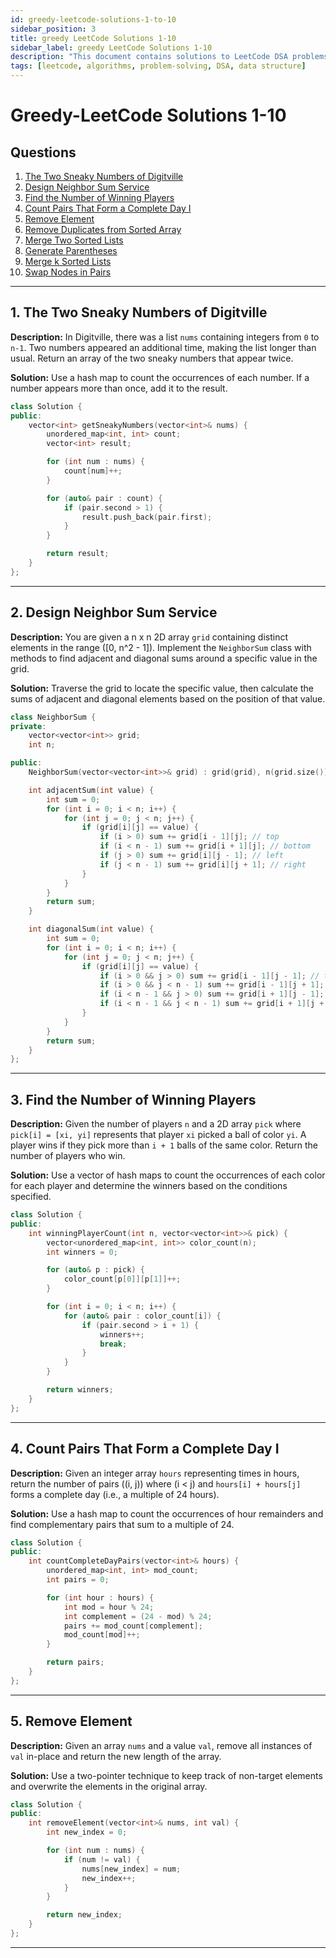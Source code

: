 ```yaml
---
id: greedy-leetcode-solutions-1-to-10
sidebar_position: 3
title: greedy LeetCode Solutions 1-10
sidebar_label: greedy LeetCode Solutions 1-10
description: "This document contains solutions to LeetCode DSA problems 1-10 containing multiple algorithms and data structures."
tags: [leetcode, algorithms, problem-solving, DSA, data structure]
---
```


# Greedy-LeetCode Solutions 1-10

## Questions
1. [The Two Sneaky Numbers of Digitville](#1-the-two-sneaky-numbers-of-digitville)  
2. [Design Neighbor Sum Service](#2-design-neighbor-sum-service)  
3. [Find the Number of Winning Players](#3-find-the-number-of-winning-players)  
4. [Count Pairs That Form a Complete Day I](#4-count-pairs-that-form-a-complete-day-i)  
5. [Remove Element](#5-remove-element)  
6. [Remove Duplicates from Sorted Array](#6-remove-duplicates-from-sorted-array)  
7. [Merge Two Sorted Lists](#7-merge-two-sorted-lists)  
8. [Generate Parentheses](#8-generate-parentheses)  
9. [Merge k Sorted Lists](#9-merge-k-sorted-lists)  
10. [Swap Nodes in Pairs](#10-swap-nodes-in-pairs)  

---
## 1. The Two Sneaky Numbers of Digitville
**Description:** In Digitville, there was a list `nums` containing integers from `0` to `n-1`. Two numbers appeared an additional time, making the list longer than usual. Return an array of the two sneaky numbers that appear twice.

**Solution:** Use a hash map to count the occurrences of each number. If a number appears more than once, add it to the result.

```cpp
class Solution {
public:
    vector<int> getSneakyNumbers(vector<int>& nums) {
        unordered_map<int, int> count;
        vector<int> result;

        for (int num : nums) {
            count[num]++;
        }

        for (auto& pair : count) {
            if (pair.second > 1) {
                result.push_back(pair.first);
            }
        }

        return result;
    }
};
```

---

## 2. Design Neighbor Sum Service
**Description:** You are given a n x n 2D array `grid` containing distinct elements in the range \([0, n^2 - 1]\). Implement the `NeighborSum` class with methods to find adjacent and diagonal sums around a specific value in the grid.

**Solution:** Traverse the grid to locate the specific value, then calculate the sums of adjacent and diagonal elements based on the position of that value.

```cpp
class NeighborSum {
private:
    vector<vector<int>> grid;
    int n;

public:
    NeighborSum(vector<vector<int>>& grid) : grid(grid), n(grid.size()) {}

    int adjacentSum(int value) {
        int sum = 0;
        for (int i = 0; i < n; i++) {
            for (int j = 0; j < n; j++) {
                if (grid[i][j] == value) {
                    if (i > 0) sum += grid[i - 1][j]; // top
                    if (i < n - 1) sum += grid[i + 1][j]; // bottom
                    if (j > 0) sum += grid[i][j - 1]; // left
                    if (j < n - 1) sum += grid[i][j + 1]; // right
                }
            }
        }
        return sum;
    }

    int diagonalSum(int value) {
        int sum = 0;
        for (int i = 0; i < n; i++) {
            for (int j = 0; j < n; j++) {
                if (grid[i][j] == value) {
                    if (i > 0 && j > 0) sum += grid[i - 1][j - 1]; // top-left
                    if (i > 0 && j < n - 1) sum += grid[i - 1][j + 1]; // top-right
                    if (i < n - 1 && j > 0) sum += grid[i + 1][j - 1]; // bottom-left
                    if (i < n - 1 && j < n - 1) sum += grid[i + 1][j + 1]; // bottom-right
                }
            }
        }
        return sum;
    }
};
```

---

## 3. Find the Number of Winning Players
**Description:** Given the number of players `n` and a 2D array `pick` where `pick[i] = [xi, yi]` represents that player `xi` picked a ball of color `yi`. A player wins if they pick more than `i + 1` balls of the same color. Return the number of players who win.

**Solution:** Use a vector of hash maps to count the occurrences of each color for each player and determine the winners based on the conditions specified.

```cpp
class Solution {
public:
    int winningPlayerCount(int n, vector<vector<int>>& pick) {
        vector<unordered_map<int, int>> color_count(n);
        int winners = 0;

        for (auto& p : pick) {
            color_count[p[0]][p[1]]++;
        }

        for (int i = 0; i < n; i++) {
            for (auto& pair : color_count[i]) {
                if (pair.second > i + 1) {
                    winners++;
                    break;
                }
            }
        }

        return winners;
    }
};
```

---

## 4. Count Pairs That Form a Complete Day I
**Description:** Given an integer array `hours` representing times in hours, return the number of pairs \((i, j)\) where \(i < j\) and `hours[i] + hours[j]` forms a complete day (i.e., a multiple of 24 hours).

**Solution:** Use a hash map to count the occurrences of hour remainders and find complementary pairs that sum to a multiple of 24.

```cpp
class Solution {
public:
    int countCompleteDayPairs(vector<int>& hours) {
        unordered_map<int, int> mod_count;
        int pairs = 0;

        for (int hour : hours) {
            int mod = hour % 24;
            int complement = (24 - mod) % 24;
            pairs += mod_count[complement];
            mod_count[mod]++;
        }

        return pairs;
    }
};
```

---

## 5. Remove Element
**Description:** Given an array `nums` and a value `val`, remove all instances of `val` in-place and return the new length of the array.

**Solution:** Use a two-pointer technique to keep track of non-target elements and overwrite the elements in the original array.

```cpp
class Solution {
public:
    int removeElement(vector<int>& nums, int val) {
        int new_index = 0;

        for (int num : nums) {
            if (num != val) {
                nums[new_index] = num;
                new_index++;
            }
        }

        return new_index;
    }
};
```

---
